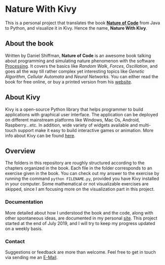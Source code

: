 # Nature With Kivy

This is a personal project that translates the book [**Nature of Code**](https://natureofcode.com) from Java to Python, and visualize it in Kivy. Hence the name, __Nature With Kivy__.

## About the book
Written by Daniel Shiffman, **Nature of Code** is an awesome book talking about programming and simulating nature phenomenon with the software [Processing](https://processing.org/). It covers the basics like *Random Walk*, *Forces*, *Oscillation*, and goes all the way till rather complex yet interesting topics like *Genetic Algorithm*, *Cellular Automata* and *Neural Networks*. You can either read the book for free online, or buy a printed version from his [website](https://natureofcode.com/book/).

## About Kivy
Kivy is a open-source Python library that helps programmer to build applications with graphical user interface. The application can be deployed on different mainstream platforms like Windows, Mac Os, Android, Raspberry...etc. In addition, wide variety of widgets available and multi-touch support make it easy to build interactive games or animation. More info about Kivy can be found [here](https://kivy.org/#home).

## Overview
The folders in this repository are roughly structured according to the chapters organized in the book. Each file in the folder corresponds to an exercise given in the book. You can check out my answer to the exercise by running the command `python FILENAME.py`, provided you have Kivy installed in your computer. Some mathematical or not visualizable exercises are skipped, since I am focusing more on the visualization part in this project.

### Documentation
More detailed about how I understood the book and the code, along with other spontaneous ideas, are documented in my personal [site](https://theuncertaintim.github.io/NatureWithKivy/Preface/). This project started at the end of July 2019, and I will try to keep my progress updated on a weekly basis.

### Contact
Suggestions or feedback are more than welcome. Feel free to get in touch via sending me an [E-Mail](mailto:yujeng.k@gmail.com).

